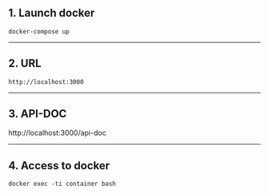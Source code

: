 ## 1. Launch docker
```
docker-compose up
```
---

## 2. URL
```
http://localhost:3000
```
---

## 3. API-DOC
http://localhost:3000/api-doc   

---

## 4. Access to docker
```
docker exec -ti container bash
```

